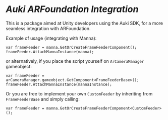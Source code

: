# *Auki ARFoundation Integration*

This is a package aimed at Unity developers using the Auki SDK, for a more seamless integration with ARFoundation.

Example of usage (integrating with Manna):
```
var frameFeeder = manna.GetOrCreateFrameFeederComponent();
frameFeeder.AttachMannaInstance(manna);
```
or alternatively, if you place the  script yourself on `ArCameraManager` gameobject:
```
var frameFeeder = arCameraManager.gameobject.GetComponent<FrameFeederBase>();
frameFeeder.AttachMannaInstance(mannaInstance);
```
Or you are free to implement your own `CustomFeeder` by inheriting from `FrameFeederBase` and simply calling:
```
var frameFeeder = manna.GetOrCreateFrameFeederComponent<CustomFeeder>();
